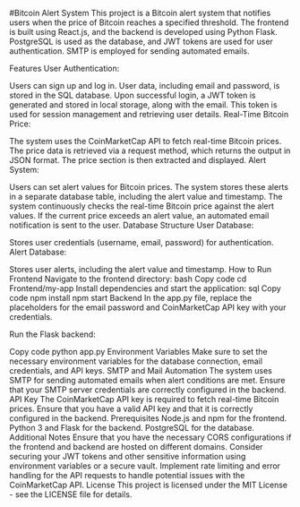 

#Bitcoin Alert System
This project is a Bitcoin alert system that notifies users when the price of Bitcoin reaches a specified threshold. The frontend is built using React.js, and the backend is developed using Python Flask. PostgreSQL is used as the database, and JWT tokens are used for user authentication. SMTP is employed for sending automated emails.

Features
User Authentication:

Users can sign up and log in. User data, including email and password, is stored in the SQL database.
Upon successful login, a JWT token is generated and stored in local storage, along with the email. This token is used for session management and retrieving user details.
Real-Time Bitcoin Price:

The system uses the CoinMarketCap API to fetch real-time Bitcoin prices.
The price data is retrieved via a request method, which returns the output in JSON format. The price section is then extracted and displayed.
Alert System:

Users can set alert values for Bitcoin prices.
The system stores these alerts in a separate database table, including the alert value and timestamp.
The system continuously checks the real-time Bitcoin price against the alert values. If the current price exceeds an alert value, an automated email notification is sent to the user.
Database Structure
User Database:

Stores user credentials (username, email, password) for authentication.
Alert Database:

Stores user alerts, including the alert value and timestamp.
How to Run
Frontend
Navigate to the frontend directory:
bash
Copy code
cd Frontend/my-app
Install dependencies and start the application:
sql
Copy code
npm install
npm start
Backend
In the app.py file, replace the placeholders for the email password and CoinMarketCap API key with your credentials.

Run the Flask backend:

Copy code
python app.py
Environment Variables
Make sure to set the necessary environment variables for the database connection, email credentials, and API keys.
SMTP and Mail Automation
The system uses SMTP for sending automated emails when alert conditions are met. Ensure that your SMTP server credentials are correctly configured in the backend.
API Key
The CoinMarketCap API key is required to fetch real-time Bitcoin prices. Ensure that you have a valid API key and that it is correctly configured in the backend.
Prerequisites
Node.js and npm for the frontend.
Python 3 and Flask for the backend.
PostgreSQL for the database.
Additional Notes
Ensure that you have the necessary CORS configurations if the frontend and backend are hosted on different domains.
Consider securing your JWT tokens and other sensitive information using environment variables or a secure vault.
Implement rate limiting and error handling for the API requests to handle potential issues with the CoinMarketCap API.
License
This project is licensed under the MIT License - see the LICENSE file for details.

